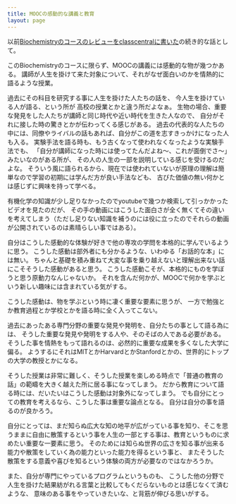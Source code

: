 ```yaml
---
title: MOOCの感動的な講義と教育
layout: page
---
```


以前[Biochemistryのコースのレビューをclasscentralに書いた](https://karino2.github.io/2022/01/17/my_review_in_classcentral.html)の続き的な話として。

このBiochemistryのコースに限らず、MOOCの講義には感動的な物が幾つかある。
講師が人生を掛けて来た対象について、それがなぜ面白いのかを情熱的に語るような授業。

過去にその科目を研究する事に人生を掛けた人たちの話を、
今人生を掛けている人が語る、という所が
高校の授業とかと違う所だよなぁ。
生物の場合、重要な発見をした人たちが講師と同じ時代や近い時代を生きた人なので、
自分がそれに接した時の驚きとかが伝わってくる感じがある。
過去の代表的な人たちの中には、同僚やライバルの話もあれば、自分がこの道を志すきっかけになった人も入る。
実験手法を語る時も、もう古くなって使われなくなったような実験手法でも、
「自分が講師になった時には使ってたんだよね〜、これが面倒でさ〜」みたいなのがある所が、
その人の人生の一部を説明している感じを受けるのだよな。
そういう風に語られるから、現在では使われていないが原理の理解は簡単なので学習の初期には学んだ方が良い手法なども、
古びた価値の無い何かとは感じずに興味を持って学べる。

有機化学の知識が少し足りなかったのでyoutubeで幾つか検索して引っかかったビデオを見たのだが、
その手の動画にはこうした面白さが全く無くてその違いを考えてしまう（ただし足りない知識を補うのには役に立ったのでそれらの動画が公開されているのは素晴らしい事ではある）。

自分はこうした感動的な体験が好きで他の専攻の学問を本格的に学んでいるように思う。
こうした感動は部外者にも分かるような、いわゆる「お話的な本」には無い。
ちゃんと基礎を積み重ねて大変な事を乗り越えないと理解出来ない話にこそそうした感動があると思う。
こうした感動こそが、本格的にものを学ぼうと思う原動力なんじゃないか。
それを含んだ何かが、MOOCで何かを学ぶという新しい趣味には含まれている気がする。

こうした感動は、物を学ぶという時に凄く重要な要素に思うが、
一方で勉強とか教育過程とか学校とかを語る時に全く入ってこない。

過去にあったある専門分野の重要な発見や発明を、自分たちの事として語る為には、
そうした重要な発見や発明をする人や、そのそばの人である必要がある。
そうした事を情熱をもって語れるのは、必然的に重要な成果を多くなした大学に偏る。
ようするにそれはMITとかHarvardとかStanfordとかの、世界的にトップの大学の教授とかになる。

そうした授業は非常に難しく、そうした授業を楽しめる時点で「普通の教育の話」の範疇を大きく越えた所に居る事になってしまう。
だから教育について語る時には、だいたいはこうした感動は対象外になってしまう。
でも自分にとっての教育を考えるなら、こうした事は重要な論点となる。
自分は自分の事を語るのが良かろう。

自分にとっては、まだ知らぬ広大な知の地平が広がっている事を知り、そこを思うままに自由に散策するという事を人生の一部とする事は、教育というものに求めたい重要な一要素に思う。
そのためには知らぬ世界の広さを知る事が出来る能力や散策をしていく為の能力といった能力を得るという事と、
またそうした散策をする意義や喜びを知るという体験の両方が必要なのではなかろうか。

また、自分が専門にやっているプログラムというものも、
こうした他の分野で人生を掛けた結果紡がれる言葉と比較してもくだらないものとは感じなくて済むような、
意味のある事をやっていきたいな、と背筋が伸びる思いがする。